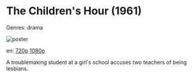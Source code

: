 # The Children's Hour (1961)

Genres: drama

![poster](http://image.tmdb.org/t/p/w500/goyEWixvULM2IRN4KsKibyrJE4J.jpg)

en:
  [720p](magnet:?xt=urn:btih:3C6D8E2D5CB8DD49030A51F12C3F4A7D8CDA1893&tr=udp://glotorrents.pw:6969/announce&tr=udp://tracker.opentrackr.org:1337/announce&tr=udp://torrent.gresille.org:80/announce&tr=udp://tracker.openbittorrent.com:80&tr=udp://tracker.coppersurfer.tk:6969&tr=udp://tracker.leechers-paradise.org:6969&tr=udp://p4p.arenabg.ch:1337&tr=udp://tracker.internetwarriors.net:1337)
  [1080p](magnet:?xt=urn:btih:063AACEFD363AE4EC1F5AB3099B9A4BCA876D144&tr=udp://glotorrents.pw:6969/announce&tr=udp://tracker.opentrackr.org:1337/announce&tr=udp://torrent.gresille.org:80/announce&tr=udp://tracker.openbittorrent.com:80&tr=udp://tracker.coppersurfer.tk:6969&tr=udp://tracker.leechers-paradise.org:6969&tr=udp://p4p.arenabg.ch:1337&tr=udp://tracker.internetwarriors.net:1337)
  


A troublemaking student at a girl's school accuses two teachers of being lesbians.